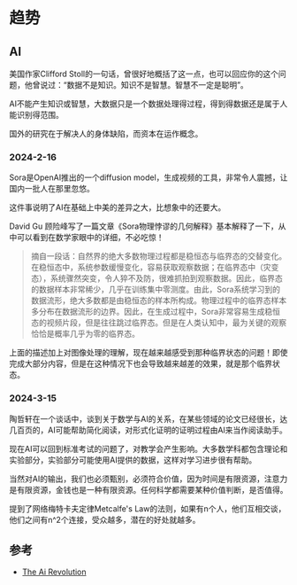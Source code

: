 # 趋势

## AI 

美国作家Clifford Stoll的一句话，曾很好地概括了这一点，也可以回应你的这个问题，他曾说过：“数据不是知识。知识不是智慧。智慧不一定是聪明”。

AI不能产生知识或智慧，大数据只是一个数据处理得过程，得到得数据还是属于人能识别得范围。

国外的研究在于解决人的身体缺陷，而资本在运作概念。

### 2024-2-16
Sora是OpenAI推出的一个diffusion model，生成视频的工具，非常令人震撼，让国内一批人在那里忽悠。

这件事说明了AI在基础上中美的差异之大，比想象中的还要大。

David Gu 顾险峰写了一篇文章《Sora物理悖谬的几何解释》基本解释了一下，从中可以看到在数学家眼中的详细，不必吃惊！
> 摘自一段话：自然界的绝大多数物理过程都是稳恒态与临界态的交替变化。在稳恒态中，系统参数缓慢变化，容易获取观察数据；在临界态中（灾变态），系统骤然突变，令人猝不及防，很难抓拍到观察数据。因此，临界态的数据样本非常稀少，几乎在训练集中零测度。由此，Sora系统学习到的数据流形，绝大多数都是由稳恒态的样本所构成。物理过程中的临界态样本多分布在数据流形的边界。因此，在生成过程中，Sora非常容易生成稳恒态的视频片段，但是往往跳过临界态。但是在人类认知中，最为关键的观察恰恰是概率几乎为零的临界态。

上面的描述加上对图像处理的理解，现在越来越感受到那种临界状态的问题！即使完成大部分内容，但是在这种情况下也会导致越来越差的效果，就是那个临界状态。

### 2024-3-15
陶哲轩在一个谈话中，谈到关于数学与AI的关系，在某些领域的论文已经很长，达几百页的，AI可能帮助简化阅读，对形式化证明的证明过程由AI来当作阅读助手。

现在AI可以回到标准考试的问题了，对教学会产生影响。大多数学科都包含理论和实验部分，实验部分可能使用AI提供的数据，这样对学习进步很有帮助。

当然对AI的输出，我们也必须甄别，必须符合价值，因为时间是有限资源，注意力是有限资源，金钱也是一种有限资源。任何科学都需要某种价值判断，是否值得。

提到了网络梅特卡夫定律Metcalfe's Law的法则，如果有n个人，他们互相交谈，他们之间有n^2个连接，受众越多，潜在的好处就越多。

## 参考

- [The Ai Revolution]()
